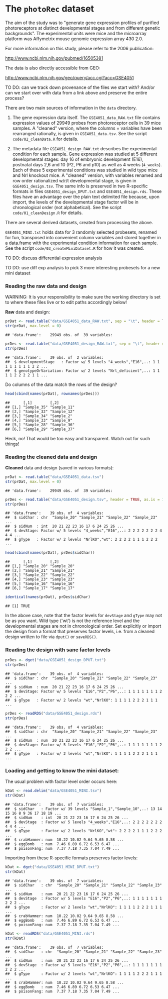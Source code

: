 The `photoRec` dataset
=================================================================

The aim of the study was to "generate gene expression profiles of purified photoreceptors at distinct developmental stages and from different genetic backgrounds". The experimental units were mice and the microarray platform was Affymetrix mouse genomic expression array 430 2.0.

For more information on this study, please refer to the 2006 publication:

http://www.ncbi.nlm.nih.gov/pubmed/16505381

The data is also directly accessible from GEO:

http://www.ncbi.nlm.nih.gov/geo/query/acc.cgi?acc=GSE4051

TO DO: can we track down provenance of the files we start with? And/or can we start over with data from a link above and preserve the entire process?

There are two main sources of information in the `data` directory.

1. The gene expression data itself. The `GSE4051_data_RAW.txt` file contains expression values of 29949 probes from photoreceptor cells in 39 mice samples. A "cleaned" version, where the columns = variables have been rearranged rationally, is given in `GSE4051_data.tsv`. See the script `code/02_cleanData.R` for details.

2. The metadata file `GSE4051_design_RAW.txt` describes the experimental condition for each sample. Gene expression was studied at 5 different developmental stages: day 16 of embryonic development (E16), postnatal days 2,6 and 10 (P2, P6 and p10) as well as 4 weeks (`4_weeks`). Each of these 5 experimental conditions was studied in wild type mice and Nrl knockout mice. A "cleaned" version, with variables renamed and row order rationalized w/r/t developmental stage, is given in `GSE4051_design.tsv`. The same info is preserved in two R-specific formats in files `GSE4051_design_DPUT.txt` and `GSE4051_design.rds`. These files have an advantage over the plain text delimited file because, upon import, the levels of the developmental stage factor will be in chronological order (not alphabetical). See the script `code/01_cleanDesign.R` for details.

There are several derived datasets, created from processing the above.

`GSE4051_MINI.txt` holds data for 3 randomly selected probesets, renamed for fun, transposed into convenient column variables and stored together in a data.frame with the experimental condition information for each sample. See the script `code/03_createMiniDataset.R` for how it was created.

TO DO: discuss differential expression analysis

TO DO: use diff exp analysis to pick 3 more interesting probesets for a new mini dataset

### Reading the raw data and design

WARNING: It is your responsibility to make sure the working directory is set to where these files live or to edit paths accordingly below!

__Raw__ data and design:


```r
prDat <- read.table("data/GSE4051_data_RAW.txt", sep = "\t", header = T, row.names = 1)
str(prDat, max.level = 0)
```

```
## 'data.frame':	29949 obs. of  39 variables:
```

```r
prDes <- read.table("data/GSE4051_design_RAW.txt", sep = "\t", header = T, row.names = 1)
str(prDes)
```

```
## 'data.frame':	39 obs. of  2 variables:
##  $ developmentStage   : Factor w/ 5 levels "4_weeks","E16",..: 1 1 1 1 1 1 1 1 2 2 ...
##  $ genotypeOrVariation: Factor w/ 2 levels "Nrl_deficient",..: 1 1 1 1 2 2 2 2 1 1 ...
```


Do columns of the data match the rows of the design?


```r
head(cbind(names(prDat), rownames(prDes)))
```

```
##      [,1]        [,2]       
## [1,] "Sample_35" "Sample_11"
## [2,] "Sample_32" "Sample_12"
## [3,] "Sample_34" "Sample_2" 
## [4,] "Sample_33" "Sample_9" 
## [5,] "Sample_28" "Sample_36"
## [6,] "Sample_29" "Sample_37"
```


Heck, no! That would be too easy and transparent. Watch out for such things!


### Reading the cleaned data and design

__Cleaned__ data and design (saved in various formats):


```r
prDat <- read.table("data/GSE4051_data.tsv")
str(prDat, max.level = 0)
```

```
## 'data.frame':	29949 obs. of  39 variables:
```

```r
prDes <- read.table("data/GSE4051_design.tsv", header = TRUE, as.is = 1)
str(prDes)
```

```
## 'data.frame':	39 obs. of  4 variables:
##  $ sidChar : chr  "Sample_20" "Sample_21" "Sample_22" "Sample_23" ...
##  $ sidNum  : int  20 21 22 23 16 17 6 24 25 26 ...
##  $ devStage: Factor w/ 5 levels "4_weeks","E16",..: 2 2 2 2 2 2 2 4 4 4 ...
##  $ gType   : Factor w/ 2 levels "NrlKO","wt": 2 2 2 2 1 1 1 2 2 2 ...
```

```r
head(cbind(names(prDat), prDes$sidChar))
```

```
##      [,1]        [,2]       
## [1,] "Sample_20" "Sample_20"
## [2,] "Sample_21" "Sample_21"
## [3,] "Sample_22" "Sample_22"
## [4,] "Sample_23" "Sample_23"
## [5,] "Sample_16" "Sample_16"
## [6,] "Sample_17" "Sample_17"
```

```r
identical(names(prDat), prDes$sidChar)
```

```
## [1] TRUE
```


In the above case, note that the factor levels for `devStage` and `gType` may not be as you want. Wild type ('wt') is not the reference level and the developmental stages are not in chronological order. Set explicitly or import the design from a format that preserves factor levels, i.e. from a cleaned design written to file via `dput()` or `saveRDS()`.

### Reading the design with sane factor levels


```r
prDes <- dget("data/GSE4051_design_DPUT.txt")
str(prDes)
```

```
## 'data.frame':	39 obs. of  4 variables:
##  $ sidChar : chr  "Sample_20" "Sample_21" "Sample_22" "Sample_23" ...
##  $ sidNum  : num  20 21 22 23 16 17 6 24 25 26 ...
##  $ devStage: Factor w/ 5 levels "E16","P2","P6",..: 1 1 1 1 1 1 1 2 2 2 ...
##  $ gType   : Factor w/ 2 levels "wt","NrlKO": 1 1 1 1 2 2 2 1 1 1 ...
```

```r
prDes <- readRDS("data/GSE4051_design.rds")
str(prDes)
```

```
## 'data.frame':	39 obs. of  4 variables:
##  $ sidChar : chr  "Sample_20" "Sample_21" "Sample_22" "Sample_23" ...
##  $ sidNum  : num  20 21 22 23 16 17 6 24 25 26 ...
##  $ devStage: Factor w/ 5 levels "E16","P2","P6",..: 1 1 1 1 1 1 1 2 2 2 ...
##  $ gType   : Factor w/ 2 levels "wt","NrlKO": 1 1 1 1 2 2 2 1 1 1 ...
```


### Loading and getting to know the mini dataset:

The usual problem with factor level order occurs here:


```r
kDat <- read.delim("data/GSE4051_MINI.tsv")
str(kDat)
```

```
## 'data.frame':	39 obs. of  7 variables:
##  $ sidChar   : Factor w/ 39 levels "Sample_1","Sample_10",..: 13 14 15 16 8 9 36 17 18 19 ...
##  $ sidNum    : int  20 21 22 23 16 17 6 24 25 26 ...
##  $ devStage  : Factor w/ 5 levels "4_weeks","E16",..: 2 2 2 2 2 2 2 4 4 4 ...
##  $ gType     : Factor w/ 2 levels "NrlKO","wt": 2 2 2 2 1 1 1 2 2 2 ...
##  $ crabHammer: num  10.22 10.02 9.64 9.65 8.58 ...
##  $ eggBomb   : num  7.46 6.89 6.72 6.53 6.47 ...
##  $ poisonFang: num  7.37 7.18 7.35 7.04 7.49 ...
```


Importing from these R-specific formats preserves factor levels:


```r
kDat <- dget("data/GSE4051_MINI_DPUT.txt")
str(kDat)
```

```
## 'data.frame':	39 obs. of  7 variables:
##  $ sidChar   : chr  "Sample_20" "Sample_21" "Sample_22" "Sample_23" ...
##  $ sidNum    : num  20 21 22 23 16 17 6 24 25 26 ...
##  $ devStage  : Factor w/ 5 levels "E16","P2","P6",..: 1 1 1 1 1 1 1 2 2 2 ...
##  $ gType     : Factor w/ 2 levels "wt","NrlKO": 1 1 1 1 2 2 2 1 1 1 ...
##  $ crabHammer: num  10.22 10.02 9.64 9.65 8.58 ...
##  $ eggBomb   : num  7.46 6.89 6.72 6.53 6.47 ...
##  $ poisonFang: num  7.37 7.18 7.35 7.04 7.49 ...
```

```r
kDat <- readRDS("data/GSE4051_MINI.rds")
str(kDat)
```

```
## 'data.frame':	39 obs. of  7 variables:
##  $ sidChar   : chr  "Sample_20" "Sample_21" "Sample_22" "Sample_23" ...
##  $ sidNum    : num  20 21 22 23 16 17 6 24 25 26 ...
##  $ devStage  : Factor w/ 5 levels "E16","P2","P6",..: 1 1 1 1 1 1 1 2 2 2 ...
##  $ gType     : Factor w/ 2 levels "wt","NrlKO": 1 1 1 1 2 2 2 1 1 1 ...
##  $ crabHammer: num  10.22 10.02 9.64 9.65 8.58 ...
##  $ eggBomb   : num  7.46 6.89 6.72 6.53 6.47 ...
##  $ poisonFang: num  7.37 7.18 7.35 7.04 7.49 ...
```

